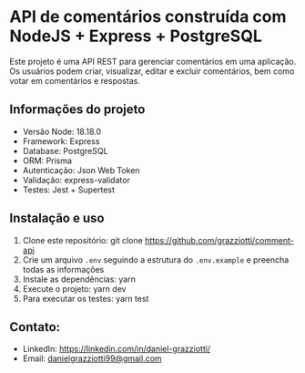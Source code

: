 # API de comentários construída com NodeJS + Express + PostgreSQL

Este projeto é uma API REST para gerenciar comentários em uma aplicação. Os usuários podem criar, visualizar, editar e excluir comentários, bem como votar em comentários e respostas.

## Informações do projeto

- Versão Node: 18.18.0
- Framework: Express
- Database: PostgreSQL
- ORM: Prisma
- Autenticação: Json Web Token
- Validação: express-validator
- Testes: Jest + Supertest

## Instalação e uso

1. Clone este repositório: git clone https://github.com/grazziotti/comment-api
2. Crie um arquivo `.env` seguindo a estrutura do `.env.example` e preencha todas as informações
3. Instale as dependências: yarn
4. Execute o projeto: yarn dev
5. Para executar os testes: yarn test

## Contato:

- LinkedIn: https://linkedin.com/in/daniel-grazziotti/
- Email: danielgrazziotti99@gmail.com
